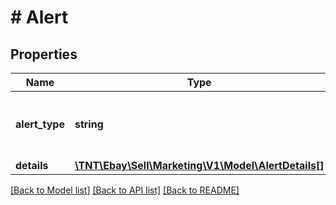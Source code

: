 # # Alert

## Properties

Name | Type | Description | Notes
------------ | ------------- | ------------- | -------------
**alert_type** | **string** | The type of alert message. For example, an invalid bid percentage. For implementation help, refer to &lt;a href&#x3D;&#39;https://developer.ebay.com/api-docs/sell/marketing/types/pls:AlertTypeEnum&#39;&gt;eBay API documentation&lt;/a&gt; | [optional]
**details** | [**\TNT\Ebay\Sell\Marketing\V1\Model\AlertDetails[]**](AlertDetails.md) | A description of the alert including dimensions and aspects. | [optional]

[[Back to Model list]](../../README.md#models) [[Back to API list]](../../README.md#endpoints) [[Back to README]](../../README.md)
